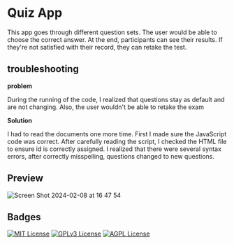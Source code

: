 
# Quiz App

This app goes through different question sets. The user would be able to choose the correct answer. At the end, participants can see their results. If they're not satisfied with their record, they can retake the test. 


## troubleshooting
**problem**

During the running of the code, I realized that questions stay as default and are not changing. Also, the user wouldn't be able to retake the exam

**Solution**

I had to read the documents one more time. First I made sure the JavaScript code was correct. After carefully reading the script, I checked the HTML file to ensure id is correctly assigned. I realized that there were several syntax errors, after correctly misspelling, questions changed to new questions.


## Preview 
![Screen Shot 2024-02-08 at 16 47 54](https://github.com/Nas26/Quiz-JS/assets/80073157/ae55a9e9-c04d-4fc2-99b1-c105dc72931f)



## Badges


[![MIT License](https://img.shields.io/badge/License-MIT-green.svg)](https://choosealicense.com/licenses/mit/)
[![GPLv3 License](https://img.shields.io/badge/License-GPL%20v3-yellow.svg)](https://opensource.org/licenses/)
[![AGPL License](https://img.shields.io/badge/license-AGPL-blue.svg)](http://www.gnu.org/licenses/agpl-3.0)

